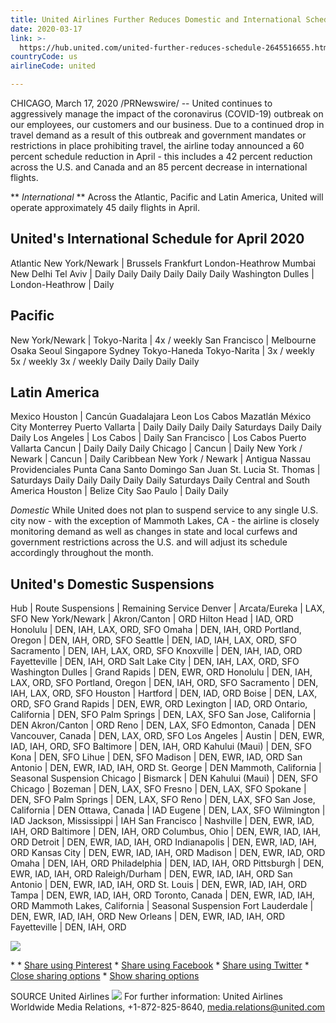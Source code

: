 ```yaml
---
title: United Airlines Further Reduces Domestic and International Schedules
date: 2020-03-17
link: >-
  https://hub.united.com/united-further-reduces-schedule-2645516655.html
countryCode: us
airlineCode: united

---
```

CHICAGO, March 17, 2020 /PRNewswire/ -- United continues to aggressively manage the impact of the coronavirus (COVID-19) outbreak on our employees, our customers and our business. Due to a continued drop in travel demand as a result of this outbreak and government mandates or restrictions in place prohibiting travel, the airline today announced a 60 percent schedule reduction in April - this includes a 42 percent reduction across the U.S. and Canada and an 85 percent decrease in international flights.

** _International_ ** Across the Atlantic, Pacific and Latin America, United will operate approximately 45 daily flights in April.

United's International Schedule for April 2020
---
Atlantic
New York/Newark  |  Brussels Frankfurt London-Heathrow Mumbai New Delhi Tel Aviv  |  Daily Daily Daily Daily Daily Daily
Washington Dulles  |  London-Heathrow  |  Daily

Pacific
---
New York/Newark  |  Tokyo-Narita  |  4x / weekly
San Francisco  |  Melbourne Osaka Seoul Singapore Sydney Tokyo-Haneda Tokyo-Narita  |  3x / weekly 5x / weekly 3x / weekly Daily Daily Daily Daily

Latin America
---
Mexico
Houston  |  Cancún Guadalajara Leon Los Cabos Mazatlán México City Monterrey Puerto Vallarta  |  Daily Daily Daily Daily Saturdays Daily Daily Daily
Los Angeles  |  Los Cabos  |  Daily
San Francisco  |  Los Cabos Puerto Vallarta Cancun  |  Daily Daily Daily
Chicago  |  Cancun  |  Daily
New York / Newark  |  Cancun  |  Daily
Caribbean
New York / Newark  |  Antigua Nassau Providenciales Punta Cana Santo Domingo San Juan St. Lucia St. Thomas  |  Saturdays Daily Daily Daily Daily Daily Saturdays Daily
Central and South America
Houston  |  Belize City Sao Paulo  |  Daily Daily

_Domestic_ While United does not plan to suspend service to any single U.S. city now - with the exception of Mammoth Lakes, CA - the airline is closely monitoring demand as well as changes in state and local curfews and government restrictions across the U.S. and will adjust its schedule accordingly throughout the month.

United's Domestic Suspensions
---
Hub  |  Route Suspensions  |  Remaining Service
Denver  |  Arcata/Eureka  |  LAX, SFO
New York/Newark  |  Akron/Canton  |  ORD
Hilton Head  |  IAD, ORD
Honolulu  |  DEN, IAH, LAX, ORD, SFO
Omaha  |  DEN, IAH, ORD
Portland, Oregon  |  DEN, IAH, ORD, SFO
Seattle  |  DEN, IAD, IAH, LAX, ORD, SFO
Sacramento  |  DEN, IAH, LAX, ORD, SFO
Knoxville  |  DEN, IAH, IAD, ORD
Fayetteville  |  DEN, IAH, ORD
Salt Lake City  |  DEN, IAH, LAX, ORD, SFO
Washington Dulles  |  Grand Rapids  |  DEN, EWR, ORD
Honolulu  |  DEN, IAH, LAX, ORD, SFO
Portland, Oregon  |  DEN, IAH, ORD, SFO
Sacramento  |  DEN, IAH, LAX, ORD, SFO
Houston  |  Hartford  |  DEN, IAD, ORD
Boise  |  DEN, LAX, ORD, SFO
Grand Rapids  |  DEN, EWR, ORD
Lexington  |  IAD, ORD
Ontario, California  |  DEN, SFO
Palm Springs  |  DEN, LAX, SFO
San Jose, California  |  DEN
Akron/Canton  |  ORD
Reno  |  DEN, LAX, SFO
Edmonton, Canada  |  DEN
Vancouver, Canada  |  DEN, LAX, ORD, SFO
Los Angeles  |  Austin  |  DEN, EWR, IAD, IAH, ORD, SFO
Baltimore  |  DEN, IAH, ORD
Kahului (Maui)  |  DEN, SFO
Kona  |  DEN, SFO
Lihue  |  DEN, SFO
Madison  |  DEN, EWR, IAD, ORD
San Antonio  |  DEN, EWR, IAD, IAH, ORD
St. George  |  DEN
Mammoth, California  |  Seasonal Suspension
Chicago  |  Bismarck  |  DEN
Kahului (Maui)  |  DEN, SFO
Chicago  |  Bozeman  |  DEN, LAX, SFO
Fresno  |  DEN, LAX, SFO
Spokane  |  DEN, SFO
Palm Springs  |  DEN, LAX, SFO
Reno  |  DEN, LAX, SFO
San Jose, California  |  DEN
Ottawa, Canada  |  IAD
Eugene  |  DEN, LAX, SFO
Wilmington  |  IAD
Jackson, Mississippi  |  IAH
San Francisco  |  Nashville  |  DEN, EWR, IAD, IAH, ORD
Baltimore  |  DEN, IAH, ORD
Columbus, Ohio  |  DEN, EWR, IAD, IAH, ORD
Detroit  |  DEN, EWR, IAD, IAH, ORD
Indianapolis  |  DEN, EWR, IAD, IAH, ORD
Kansas City  |  DEN, EWR, IAD, IAH, ORD
Madison  |  DEN, EWR, IAD, ORD
Omaha  |  DEN, IAH, ORD
Philadelphia  |  DEN, IAD, IAH, ORD
Pittsburgh  |  DEN, EWR, IAD, IAH, ORD
Raleigh/Durham  |  DEN, EWR, IAD, IAH, ORD
San Antonio  |  DEN, EWR, IAD, IAH, ORD
St. Louis  |  DEN, EWR, IAD, IAH, ORD
Tampa  |  DEN, EWR, IAD, IAH, ORD
Toronto, Canada  |  DEN, EWR, IAD, IAH, ORD
Mammoth Lakes, California  |  Seasonal Suspension
Fort Lauderdale  |  DEN, EWR, IAD, IAH, ORD
New Orleans  |  DEN, EWR, IAD, IAH, ORD
Fayetteville  |  DEN, IAH, ORD

[](https://mma.prnewswire.com/media/95577/united_airlines_logo.html)

[![](https://assets.rebelmouse.io/eyJhbGciOiJIUzI1NiIsInR5cCI6IkpXVCJ9.eyJpbWFnZSI6Imh0dHBzOi8vYXNzZXRzLnJibC5tcy8xODA1NzM2OS9vcmlnaW4uanBnIiwiZXhwaXJlc19hdCI6MTYwMDM3MjM3N30.xXLQSs_dozJs8RX9PKFLR-dnalkIFOzoEXf6bvk7Jqw/img.jpg?width=980)](https://mma.prnewswire.com/media/95577/united_airlines_logo.html)

[](https://mma.prnewswire.com/media/95577/united_airlines_logo.html) [](https://mma.prnewswire.com/media/95577/united_airlines_logo.html) * [](https://mma.prnewswire.com/media/95577/united_airlines_logo.html) [](https://mma.prnewswire.com/media/95577/united_airlines_logo.html) * [](https://mma.prnewswire.com/media/95577/united_airlines_logo.html)[Share using Pinterest](http://pinterest.com/pin/create/button/?url=https%3A%2F%2Fhub.united.com%2Funited-further-reduces-schedule-2645516655.html%23eb2bc&media;=https%3A%2F%2Fassets.rebelmouse.io%2FeyJhbGciOiJIUzI1NiIsInR5cCI6IkpXVCJ9.eyJpbWFnZSI6Imh0dHBzOi8vYXNzZXRzLnJibC5tcy8xODA1NzM2OS9vcmlnaW4uanBnIiwiZXhwaXJlc19hdCI6MTYwMDM3MjM3N30.xXLQSs_dozJs8RX9PKFLR-dnalkIFOzoEXf6bvk7Jqw%2Fimg.jpg%3Fwidth%3D980&description;=United%20Airlines%20Further%20Reduces%20Domestic%20and%20International%20Schedules) * [Share using Facebook](http://www.facebook.com/dialog/feed?app_id=409722806514172&display;=popup&link;=https%3A%2F%2Fhub.united.com%2Funited-further-reduces-schedule-2645516655.html%3Fxrs=RebelMouse_fb%23eb2bc&picture;=https%3A%2F%2Fassets.rebelmouse.io%2FeyJhbGciOiJIUzI1NiIsInR5cCI6IkpXVCJ9.eyJpbWFnZSI6Imh0dHBzOi8vYXNzZXRzLnJibC5tcy8xODA1NzM2OS9vcmlnaW4uanBnIiwiZXhwaXJlc19hdCI6MTYwMDM3MjM3N30.xXLQSs_dozJs8RX9PKFLR-dnalkIFOzoEXf6bvk7Jqw%2Fimg.jpg%3Fwidth%3D980&redirect;_uri=https://hub.united.com/static/fb_exit.html?fb=https%3A%2F%2Fhub.united.com%2Funited-further-reduces-schedule-2645516655.html%3F) * [Share using Twitter](https://twitter.com/intent/tweet?url=https%3A%2F%2Fhub.united.com%2Funited-further-reduces-schedule-2645516655.html%3Fxrs=RebelMouse_tw%23eb2bc&text;=United%20Airlines%20Further%20Reduces%20Domestic%20and%20International%20Schedules%20via%20%40united) * [Close sharing options](# "Close sharing options") * [Show sharing options](# "Show sharing options")

SOURCE United Airlines ![](https://rt.prnewswire.com/rt.gif?NewsItemId=CG55167&Transmission;_Id=202003172132PR_NEWS_USPR_____CG55167&DateId;=20200317) For further information: United Airlines Worldwide Media Relations, +1-872-825-8640, media.relations@united.com
